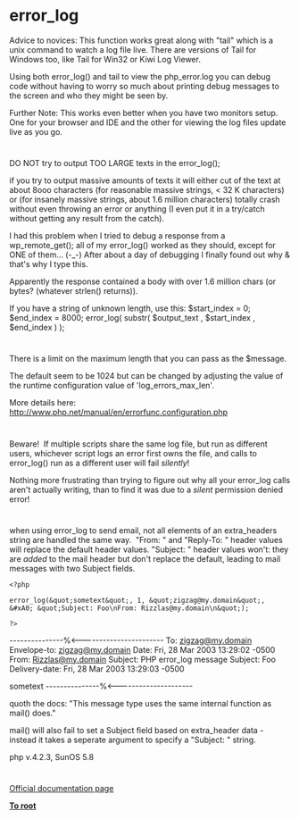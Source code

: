 # error_log





Advice to novices: This function works great along with &quot;tail&quot; which is a unix command to watch a log file live. There are versions of Tail for Windows too, like Tail for Win32 or Kiwi Log Viewer.

Using both error_log() and tail to view the php_error.log you can debug code without having to worry so much about printing debug messages to the screen and who they might be seen by.

Further Note: This works even better when you have two monitors setup. One for your browser and IDE and the other for viewing the log files update live as you go.

  

#



DO NOT try to output TOO LARGE texts in the error_log();

if you try to output massive amounts of texts it will either cut of the text at about 8ooo characters (for reasonable massive strings, &lt; 32 K characters) or (for insanely massive strings, about 1.6 million characters) totally crash without even throwing an error or anything (I even put it in a try/catch without getting any result from the catch).

I had this problem when I tried to debug a response from a wp_remote_get(); all of my error_log() worked as they should, except for ONE of them... (-_-)
After about a day of debugging I finally found out why &amp; that&apos;s why I type this.

Apparently the response contained a body with over 1.6 million chars (or bytes? (whatever strlen() returns)).

If you have a string of unknown length, use this:
$start_index = 0;
$end_index = 8000;
error_log( substr( $output_text , $start_index , $end_index ) );

  

#



There is a limit on the maximum length that you can pass as the $message.

The default seem to be 1024 but can be changed by adjusting the value of the runtime configuration value of &apos;log_errors_max_len&apos;.

More details here:
http://www.php.net/manual/en/errorfunc.configuration.php

  

#



Beware!&#xA0; If multiple scripts share the same log file, but run as different users, whichever script logs an error first owns the file, and calls to error_log() run as a different user will fail *silently*!

Nothing more frustrating than trying to figure out why all your error_log calls aren&apos;t actually writing, than to find it was due to a *silent* permission denied error!

  

#



when using error_log to send email, not all elements of an extra_headers string are handled the same way.&#xA0; &quot;From: &quot; and &quot;Reply-To: &quot; header values will replace the default header values. &quot;Subject: &quot; header values won&apos;t: they are *added* to the mail header but don&apos;t replace the default, leading to mail messages with two Subject fields.



```
<?php

error_log(&quot;sometext&quot;, 1, &quot;zigzag@my.domain&quot;, 
&#xA0; &quot;Subject: Foo\nFrom: Rizzlas@my.domain\n&quot;);

?>
```


---------------%&lt;-----------------------
To: zigzag@my.domain
Envelope-to: zigzag@my.domain
Date: Fri, 28 Mar 2003 13:29:02 -0500
From: Rizzlas@my.domain
Subject: PHP error_log message
Subject: Foo
Delivery-date: Fri, 28 Mar 2003 13:29:03 -0500

sometext
---------------%&lt;---------------------

quoth the docs: &quot;This message type uses the same internal function as mail() does.&quot;&#xA0; 

mail() will also fail to set a Subject field based on extra_header data - instead it takes a seperate argument to specify a &quot;Subject: &quot; string.

php v.4.2.3, SunOS 5.8

  

#

[Official documentation page](https://www.php.net/manual/en/function.error-log.php)

**[To root](/README.md)**